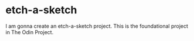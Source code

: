 # etch-a-sketch

I am gonna create an etch-a-sketch project. This is the foundational project in The Odin Project.